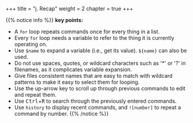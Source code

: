 +++
title = "j. Recap"
weight = 2
chapter = true
+++

{{% notice info %}}
**key points:**
- A `for` loop repeats commands once for every thing in a list.
- Every `for` loop needs a variable to refer to the thing it is currently operating on.
- Use `$name` to expand a variable (i.e., get its value). `${name}` can also be used.
- Do not use spaces, quotes, or wildcard characters such as '*' or '?' in filenames, as it complicates variable expansion.
- Give files consistent names that are easy to match with wildcard patterns to make it easy to select them for looping.
- Use the up-arrow key to scroll up through previous commands to edit and repeat them.
- Use <kbd>Ctrl</kbd>+<kbd>R</kbd> to search through the previously entered commands.
- Use `history` to display recent commands, and `![number]` to repeat a command by number.
{{% /notice %}}
